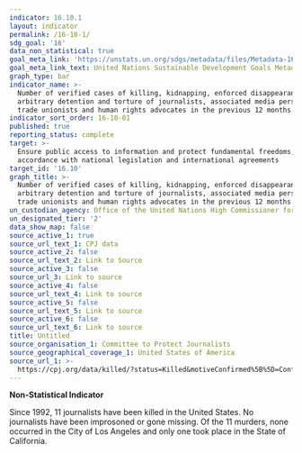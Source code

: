 ```yaml
---
indicator: 16.10.1
layout: indicator
permalink: /16-10-1/
sdg_goal: '16'
data_non_statistical: true
goal_meta_link: 'https://unstats.un.org/sdgs/metadata/files/Metadata-16-10-01.pdf'
goal_meta_link_text: United Nations Sustainable Development Goals Metadata (pdf 1361kB)
graph_type: bar
indicator_name: >-
  Number of verified cases of killing, kidnapping, enforced disappearance,
  arbitrary detention and torture of journalists, associated media personnel,
  trade unionists and human rights advocates in the previous 12 months
indicator_sort_order: 16-10-01
published: true
reporting_status: complete
target: >-
  Ensure public access to information and protect fundamental freedoms, in
  accordance with national legislation and international agreements
target_id: '16.10'
graph_title: >-
  Number of verified cases of killing, kidnapping, enforced disappearance,
  arbitrary detention and torture of journalists, associated media personnel,
  trade unionists and human rights advocates in the previous 12 months
un_custodian_agency: Office of the United Nations High Commissioner for Human Rights (OHCHR)
un_designated_tier: '2'
data_show_map: false
source_active_1: true
source_url_text_1: CPJ data
source_active_2: false
source_url_text_2: Link to Source
source_active_3: false
source_url_3: Link to source
source_active_4: false
source_url_text_4: Link to source
source_active_5: false
source_url_text_5: Link to source
source_active_6: false
source_url_text_6: Link to source
title: Untitled
source_organisation_1: Committee to Protect Journalists
source_geographical_coverage_1: United States of America
source_url_1: >-
  https://cpj.org/data/killed/?status=Killed&motiveConfirmed%5B%5D=Confirmed&type%5B%5D=Journalist&cc_fips%5B%5D=US&start_year=1992&end_year=2020&group_by=year
---
```

**Non-Statistical Indicator**

Since 1992, 11 journalists have been killed in the United States. No journalists have been improsoned or gone missing. Of the 11 murders, none occurred in the City of Los Angeles and only one took place in the State of California.